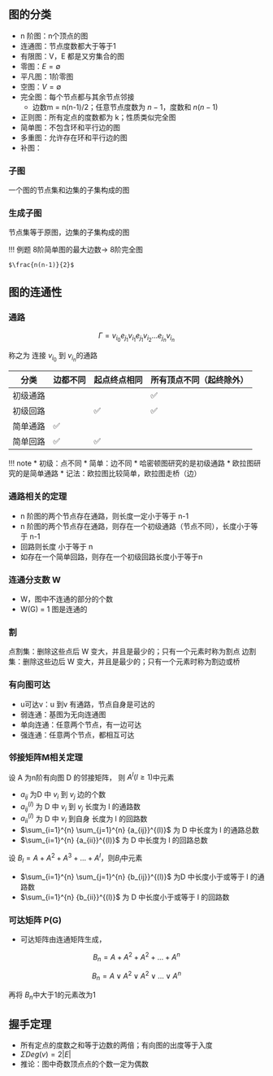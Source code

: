 ## 图的分类
* n 阶图：n个顶点的图
* 连通图：节点度数都大于等于1
* 有限图：V，E 都是又穷集合的图
* 零图：$E= \emptyset$
* 平凡图：1阶零图
* 空图：$V=\emptyset$
* 完全图：每个节点都与其余节点邻接
  * 边数m = n(n-1)/2；任意节点度数为 $n-1$，度数和 $n(n-1)$
* 正则图：所有定点的度数都为 k；性质类似完全图
* 简单图：不包含环和平行边的图
* 多重图：允许存在环和平行边的图
* 补图：

### 子图
一个图的节点集和边集的子集构成的图
### 生成子图
节点集等于原图，边集的子集构成的图

!!! 例题
    8阶简单图的最大边数-> 8阶完全图

    $\frac{n(n-1)}{2}$
## 图的连通性
### 通路
$$\Gamma = v_{i_0} e_{j_1} v_{i_1}e_{j_1} v_{i_2}... e_{j_n} v_{i_n}$$

称之为 连接 $v_{i_0}$ 到 $v_{i_n}$的通路

| 分类     | 边都不同 | 起点终点相同 | 所有顶点不同（起终除外） |
| -------- | -------- | ------------ | ------------------------ |
| 初级通路 |          |              | ✅                        |
| 初级回路 |          | ✅            | ✅                        |
| 简单通路 | ✅        |              |                          |
| 简单回路 | ✅        | ✅            |                          |

!!! note
    * 初级：点不同
    * 简单：边不同
    * 哈密顿图研究的是初级通路
    * 欧拉图研究的是简单通路
    * 记法：欧拉图比较简单，欧拉图走桥（边）

### 通路相关的定理
* n 阶图的两个节点存在通路，则长度一定小于等于 n-1
* n 阶图的两个节点存在通路，则存在一个初级通路（节点不同），长度小于等于 n-1
* 回路则长度 小于等于 n
* 如存在一个简单回路，则存在一个初级回路长度小于等于n

### 连通分支数 W
* W，图中不连通的部分的个数
* W(G) = 1 图是连通的

### 割
点割集：删除这些点后 W 变大，并且是最少的；只有一个元素时称为割点
边割集：删除这些边后 W 变大，并且是最少的；只有一个元素时称为割边或桥
### 有向图可达
* u可达v：u 到v 有通路，节点自身是可达的
* 弱连通：基图为无向连通图
* 单向连通：任意两个节点，有一边可达
* 强连通：任意两个节点，都相互可达

### 邻接矩阵M相关定理
设 A 为n阶有向图 D 的邻接矩阵， 则 $A^l (l \ge 1)$中元素

* $a_{ij}$ 为D 中  $v_i$ 到 $v_j$ 边的个数
* ${a_{ij}}^{(l)}$ 为 D 中 $v_i$ 到 $v_j$ 长度为 l 的通路数
* ${a_{ii}}^{(l)}$ 为 D 中 $v_i$ 到自身 长度为 l 的回路数
* $\sum_{i=1}^{n} \sum_{j=1}^{n} {a_{ij}}^{(l)}$ 为 D 中长度为 l 的通路总数
* $\sum_{i=1}^{n} {a_{ii}}^{(l)}$ 为 D 中长度为 l 的回路总数

设 $B_l = A + A^2 + A^3 +...+ A^{l}$，则$B_l$中元素

* $\sum_{i=1}^{n} \sum_{j=1}^{n} {b_{ij}}^{(l)}$ 为D 中长度小于或等于 l 的通路数
* $\sum_{i=1}^{n} {b_{ii}}^{(l)}$ 为 D 中长度小于或等于 l 的回路数

### 可达矩阵 P(G)
* 可达矩阵由连通矩阵生成，

$$B_n = A + A^2+ A^2+...+ A^n$$

$$B_n = A \lor A^2 \lor A^2 \lor ... \lor A^n$$

再将 $B_n$中大于1的元素改为1


## 握手定理
* 所有定点的度数之和等于边数的两倍；有向图的出度等于入度
* $\Sigma Deg(v) = 2|E|$
* 推论：图中奇数顶点点的个数一定为偶数